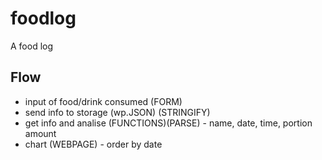 # foodlog
A food log

## Flow

* input of food/drink consumed (FORM)
* send info to storage (wp.JSON) (STRINGIFY)
* get info and analise (FUNCTIONS)(PARSE) - name, date, time, portion amount
* chart (WEBPAGE) - order by date
